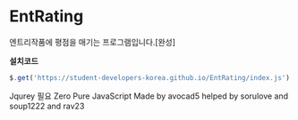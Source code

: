 # EntRating
엔트리작품에 평점을 매기는 프로그램입니다.[완성]

**설치코드**

```js
$.get('https://student-developers-korea.github.io/EntRating/index.js')
```

Jqurey 필요 Zero
Pure JavaScript
Made by avocad5
helped by sorulove and soup1222 and rav23 
